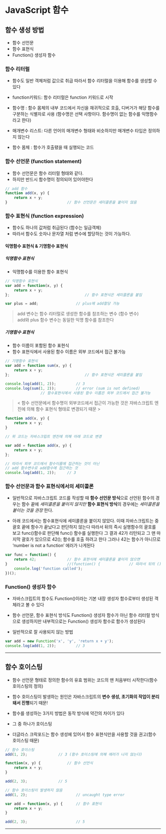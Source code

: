 # JavaScript 함수

## 함수 생성 방법
* 함수 선언문
* 함수 표현식
* Function() 생성자 함수

### 함수 리터럴
* 함수도 일반 객체처럼 값으로 취급
	따라서 함수 리터럴을 이용해 함수를 생성할 수 있다

* function키워드: 함수 리터럴은 function 키워드로 시작
* 함수명 : 함수 몸체의 내부 코드에서 자신을 재귀적으로 호출, 디버거가 해당 함수를 구분하는 식별자로 사용
	(함수명은 선택 사항이다. 함수명이 없는 함수를 익명함수라고 한다)
* 매개변수 리스트: 다른 언어의 매개변수 형태와 비슷하지만 매개변수 타입은 정의하지 않는다
* 함수 몸체 : 함수가 호출됐을 때 실행되는 코드




### 함수 선언문 (function statement)
* 함수 선언문은 함수 리터럴 형태와 같다.
* 하지만 반드시 함수명이 정의되어 있어야한다
``` javascript
// add 함수
function add(x, y) {
	return x + y;
}							// 함수 선언문은 세미콜론을 붙이지 않음
```

### 함수 표현식	 (function expression)
* 함수도 하나의 값처럼 취급된다 (함수는 일급객체)
* 따라서 함수도 숫자나 문자열 처럼 변수에 할당하는 것이 가능하다.

#### 익명함수 표현식 & 기명함수 표현식
##### 익명함수 표현식 
* 익명함수를 이용한 함수 표현식
``` javascript
// 익명함수 표현식
var add = function(x, y) {
	return x + y;
};									// 함수 표현식은 세미콜론을 붙임

var plus = add;					// plus에 add할당 가능
```
> add 변수는 함수 리터럴로 생성한 함수를 참조하는 변수 (함수 변수)  
> add와 plus 함수 변수는 동일한 익명 함수를 참조한다  

##### 기명함수 표현식
* 함수 이름이 포함된 함수 표현식
* 함수 표현식에서 사용된 함수 이름은 외부 코드에서 접근 불가능
``` javascript
// 기명함수 표현식
var add = function sum(x, y) {		
	return x + y;
};									// 함수 표현식은 세미콜론을 붙임

console.log(add(1, 2));			// 3
console.log(sum(1, 2));			// error (sum is not defined)
				// 함수표현식에서 사용된 함수 이름은 외부 코드에서 접근 불가능
```

> < 함수 선언문에서 함수명이 외부코드에서 접근이 가능한 것은 자바스크립트 엔진에 의해 함수 표현식 형태로 변경되기 때문 >  
``` javascript
function add(x, y) {
	return x + y;
}

// 위 코드는 자바스크립트 엔진에 의해 아래 코드로 변경

var add = function add(x, y) {
	return x + y;
};

// 따라서 외부 코드에서 함수이름에 접근하는 것이 아닌 
// add 함수변수로 add함수에 접근하는 것
console.log(add(1, 2));		// 3
```



### 함수 선언문과 함수 표현식에서의 세미콜론
* 일반적으로 자바스크립트 코드를 작성할 때 **함수 선언문 방식**으로 선언된 함수의 경우는 함수 끝에 _세미콜론을 붙이지 않지만_ **함수 표현식 방식**의 경우에는 _세미콜론을 붙이는 것을 권장_ 한다.

* 아래 코드에서는 함수표현식에 세미콜론을 붙이지 않았다.
이때 자바스크립트는 중괄호 끝에 함수가 끝났다고 판단하지 않는다
따라서 뒤의 즉시 실행함수의 괄호를 보고 func()함수로 판단해 func() 함수를 실행한다
그 결과 42가 리턴되고 그 맨 마지막 괄호가 있으므로 42(); 함수를 호출 하려고 한다
그러나 42는 함수가 아니므로 ‘number is not a function’ 에러가 나게된다
``` javascript
var func = function() {
	return 42;				// 함수 표현식에 세미콜론을 붙이지 않으면
} 							//(function() {				// 따라서 뒤의 ()를 보고 
	console.log('function called');
})();
```


### Function() 생성자 함수
* 자바스크립트의 함수도 Function()이라는 기본 내장 생성자 함수로부터 생성된 객체라고 볼 수 있다
* 함수 선언문, 함수 표현식 방식도 Function() 생성자 함수가 아닌 함수 리터럴 방식으로 생성하지만 내부적으로는 Function() 생성자 함수로 함수가 생성된다

* 일반적으로 잘 사용되지 않는 방법
``` javascript
var add = new Function('x', 'y', 'return x + y');
console.log(add(1, 2));			// 3
```


- - - -

## 함수 호이스팅
* 함수 선언문 형태로 정의한 함수의 유효 범위는 코드의 맨 처음부터 시작한다(함수 호이스팅의 정의)
* 함수 호이스팅이 발생하는 원인은 자바스크립트의 **변수 생성, 초기화의 작업이 분리돼서 진행**되기 때문!

* 함수를 생성하는 3가지 방법은 동작 방식에 약간의 차이가 있다
* 그 중 하나가 호이스팅
* 더글라스 크락포드는 함수 생성에 있어서 함수 표현식만을 사용할 것을 권고(함수 호이스팅 때문)

``` javascript
// 함수 호이스팅
add(1, 2);				// 3 (함수 호이스팅에 의해 에러가 나지 않는다)

function(x, y) {			// 함수 선언식
	return x + y;
}

add(2, 3);				// 5
```

``` javascript
// 함수 호이스팅이 발생하지 않음
add(1, 2);						// uncaught type error

var add = function(x, y) {		// 함수 표현식
	return x + y;
}

add(2, 3);						// 5
```


- - - -


